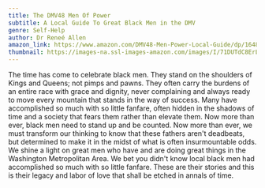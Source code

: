 ```yaml
---
title: The DMV48 Men Of Power
subtitle: A Local Guide To Great Black Men in the DMV
genre: Self-Help
author: Dr Reneé Allen
amazon_link: https://www.amazon.com/DMV48-Men-Power-Local-Guide/dp/1648955126/ref=tmm_pap_swatch_0?_encoding=UTF8&qid=1642686249&sr=8-1
thumbnail: https://images-na.ssl-images-amazon.com/images/I/71DUTdC8ErL.jpg
---
```

The time has come to celebrate black men. They stand on the shoulders of Kings and Queens; not pimps and pawns. They often carry the burdens of an entire race with grace and dignity, never complaining and always ready to move every mountain that stands in the way of success. Many have accomplished so much with so little fanfare, often hidden in the shadows of time and a society that fears them rather than elevate them. Now more than ever, black men need to stand up and be counted. Now more than ever, we must transform our thinking to know that these fathers aren't deadbeats, but determined to make it in the midst of what is often insurmountable odds. We shine a light on great men who have and are doing great things in the Washington Metropolitan Area. We bet you didn't know local black men had accomplished so much with so little fanfare. These are their stories and this is their legacy and labor of love that shall be etched in annals of time.